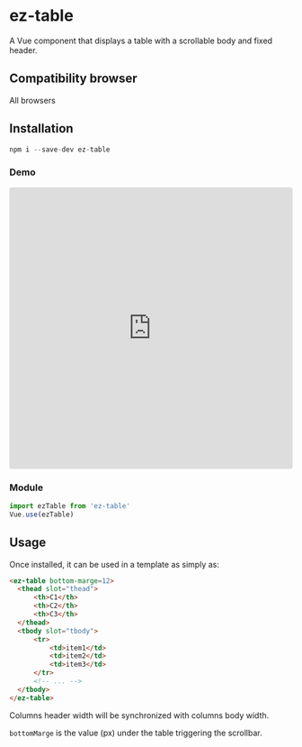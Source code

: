 # ez-table

A Vue component that displays a table with a scrollable body and fixed header. 

## Compatibility browser
All browsers

## Installation

```js
npm i --save-dev ez-table
```

### Demo

<iframe
     src="https://codesandbox.io/embed/eztable-sandbox-g1f5r?fontsize=14&module=%2Fsrc%2FApp.vue&view=preview"
     style="width:100%; height:500px; border:0; border-radius: 4px; overflow:hidden;"
     title="ezTable Sandbox"
     allow="geolocation; microphone; camera; midi; vr; accelerometer; gyroscope; payment; ambient-light-sensor; encrypted-media; usb"
     sandbox="allow-modals allow-forms allow-popups allow-scripts allow-same-origin"
   >
</iframe>

### Module

```js
import ezTable from 'ez-table'
Vue.use(ezTable)
```

## Usage

Once installed, it can be used in a template as simply as:

```html
<ez-table bottom-marge=12>
  <thead slot="thead">
      <th>C1</th>
      <th>C2</th>
      <th>C3</th>
  </thead>
  <tbody slot="tbody">
      <tr>
          <td>item1</td>
          <td>item2</td>
          <td>item3</td>
      </tr>
      <!-- ... -->
  </tbody>
</ez-table>
```
Columns header width will be synchronized with columns body width.

```bottomMarge``` is the value (px) under the table triggering the scrollbar. 
